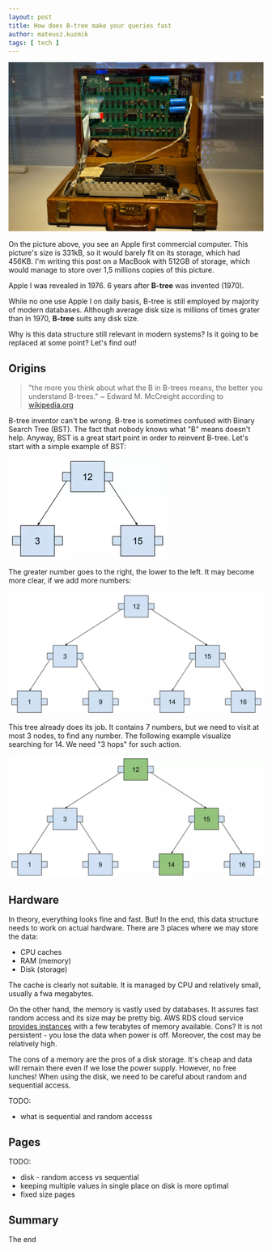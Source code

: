 ```yaml
---
layout: post
title: How does B-tree make your queries fast
author: mateusz.kuzmik
tags: [ tech ]
---
```


<img src="/img/articles/2023-08-25-how-does-btree-make-your-queries-fast/apple-i.webp"
alt="Original 1976 Apple I computer in a briefcase, Public Domain image
from https://upload.wikimedia.org/wikipedia/commons/6/68/Original_1976_Apple_1_Computer_In_A_Briefcase.JPG"
class="small-image"/>

On the picture above, you see an Apple first commercial computer. This picture's size is 331kB, so it would barely fit
on its
storage, which had 456KB. I'm writing this post on a MacBook with 512GB of storage, which would manage to store over
1,5 millions copies of this picture.

Apple I was revealed in 1976. 6 years after **B-tree** was invented (1970).

While no one use Apple I on daily basis, B-tree is still employed by majority of modern databases. Although average disk
size
is millions of times grater than in 1970, **B-tree** suits any disk size.

Why is this data structure still relevant in modern systems? Is it going to be replaced at some point? Let's find out!

## Origins

> "the more you think about what the B in B-trees means, the better you understand B-trees." ~ Edward M. McCreight
> according to [wikipedia.org](https://en.wikipedia.org/wiki/B-tree)

B-tree inventor can't be wrong. B-tree is sometimes confused with Binary Search Tree (BST). The fact that nobody knows what
"B" means doesn't help. Anyway, BST is a great start point in order to reinvent B-tree. Let's start with a simple example of BST:

<img src="/img/articles/2023-08-25-how-does-btree-make-your-queries-fast/bst-basic.webp"
alt="Binary Search Tree with 3 nodes"
class="small-image"/>

The greater number goes to the right, the lower to the left. It may become more clear, if we add more numbers:

<img src="/img/articles/2023-08-25-how-does-btree-make-your-queries-fast/bst-bigger.webp"
alt="Binary Search Tree with 7 nodes"
class="small-image"/>

This tree already does its job. It contains 7 numbers, but we need to visit at most 3 nodes, to find any number.
The following example visualize searching for 14. We need "3 hops" for such action.

<img src="/img/articles/2023-08-25-how-does-btree-make-your-queries-fast/bst-bigger-searching.webp"
alt="Searching for single node within Binary Search Tree with 7 nodes"
class="small-image"/>

## Hardware

In theory, everything looks fine and fast. But! In the end, this data structure needs to work on actual hardware. There are
3 places where we may store the data:

- CPU caches
- RAM (memory)
- Disk (storage)

The cache is clearly not suitable. It is managed by CPU and relatively small, usually a fwa megabytes.

On the other hand, the memory is vastly used by databases. It assures fast random access and its size may be pretty big.
AWS RDS cloud service [provides instances](https://aws.amazon.com/rds/instance-types/) with a few terabytes of memory available.
Cons? It is not persistent - you lose the data when power is off. Moreover, the cost may be relatively high.

The cons of a memory are the pros of a disk storage. It's cheap and data will remain there even if we lose the power supply.
However, no free lunches! When using the disk, we need to be careful about random and sequential access.

TODO:
- what is sequential and random accesss

## Pages

TODO:
- disk - random access vs sequential
- keeping multiple values in single place on disk is more optimal
- fixed size pages

## Summary

The end
